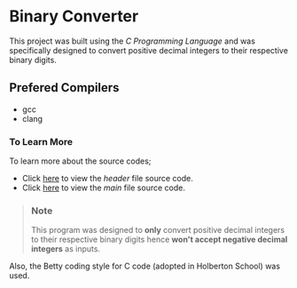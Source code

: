 # Binary Converter

This project was built using the _C Programming Language_ and was specifically designed to convert positive decimal integers to their respective binary digits.

## Prefered Compilers

* gcc
* clang

### To Learn More

To learn more about the source codes;  

* Click [here][id1] to view the _header_ file source code.
* Click [here][id2] to view the _main_ file source code.

[id1]: https://github.com/chibuike-vm/decimal_to_binary_converter/tree/main/bin_header/binConv.h
 "binConv.h"

[id2]: https://github.com/chibuike-vm/decimal_to_binary_converter/tree/main/bin_main/binConv.c
 "binConv.c"

>### Note
>
>This program was designed to **only** convert positive decimal integers to their respective binary digits hence **won't accept negative decimal integers** as inputs.  

Also, the Betty coding style for C code (adopted in Holberton School) was used.  
